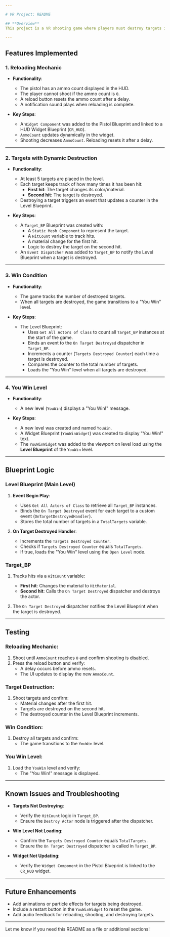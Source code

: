 ```yaml
---

# VR Project: README

## **Overview**
This project is a VR shooting game where players must destroy targets in a VR environment. Once all targets are destroyed, the game transitions to a "You Win" level. The key features include reloading mechanics, dynamically updating UI, destructible targets, and a win condition.

---
```


## **Features Implemented**

### **1. Reloading Mechanic**
- **Functionality**:
  - The pistol has an ammo count displayed in the HUD.
  - The player cannot shoot if the ammo count is `0`.
  - A reload button resets the ammo count after a delay.
  - A notification sound plays when reloading is complete.

- **Key Steps**:
  - A `Widget Component` was added to the Pistol Blueprint and linked to a HUD Widget Blueprint (`CR_HUD`).
  - `AmmoCount` updates dynamically in the widget.
  - Shooting decreases `AmmoCount`. Reloading resets it after a delay.

---

### **2. Targets with Dynamic Destruction**
- **Functionality**:
  - At least 5 targets are placed in the level.
  - Each target keeps track of how many times it has been hit:
    - **First hit**: The target changes its color/material.
    - **Second hit**: The target is destroyed.
  - Destroying a target triggers an event that updates a counter in the Level Blueprint.

- **Key Steps**:
  - A `Target_BP` Blueprint was created with:
    - A `Static Mesh Component` to represent the target.
    - A `HitCount` variable to track hits.
    - A material change for the first hit.
    - Logic to destroy the target on the second hit.
  - An `Event Dispatcher` was added to `Target_BP` to notify the Level Blueprint when a target is destroyed.

---

### **3. Win Condition**
- **Functionality**:
  - The game tracks the number of destroyed targets.
  - When all targets are destroyed, the game transitions to a "You Win" level.

- **Key Steps**:
  - The Level Blueprint:
    - Uses `Get All Actors of Class` to count all `Target_BP` instances at the start of the game.
    - Binds an event to the `On Target Destroyed` dispatcher in `Target_BP`.
    - Increments a counter (`Targets Destroyed Counter`) each time a target is destroyed.
    - Compares the counter to the total number of targets.
    - Loads the "You Win" level when all targets are destroyed.

---

### **4. You Win Level**
- **Functionality**:
  - A new level (`YouWin`) displays a "You Win!" message.

- **Key Steps**:
  - A new level was created and named `YouWin`.
  - A Widget Blueprint (`YouWinWidget`) was created to display "You Win!" text.
  - The `YouWinWidget` was added to the viewport on level load using the **Level Blueprint** of the `YouWin` level.

---

## **Blueprint Logic**

### **Level Blueprint (Main Level)**
1. **Event Begin Play**:
   - Uses `Get All Actors of Class` to retrieve all `Target_BP` instances.
   - Binds the `On Target Destroyed` event for each target to a custom event (`OnTargetDestroyedHandler`).
   - Stores the total number of targets in a `TotalTargets` variable.

2. **On Target Destroyed Handler**:
   - Increments the `Targets Destroyed Counter`.
   - Checks if `Targets Destroyed Counter` equals `TotalTargets`.
   - If true, loads the "You Win" level using the `Open Level` node.

### **Target_BP**
1. Tracks hits via a `HitCount` variable:
   - **First hit**: Changes the material to `HitMaterial`.
   - **Second hit**: Calls the `On Target Destroyed` dispatcher and destroys the actor.

2. The `On Target Destroyed` dispatcher notifies the Level Blueprint when the target is destroyed.

---

## **Testing**

### **Reloading Mechanic**:
1. Shoot until `AmmoCount` reaches `0` and confirm shooting is disabled.
2. Press the reload button and verify:
   - A delay occurs before ammo resets.
   - The UI updates to display the new `AmmoCount`.

### **Target Destruction**:
1. Shoot targets and confirm:
   - Material changes after the first hit.
   - Targets are destroyed on the second hit.
   - The destroyed counter in the Level Blueprint increments.

### **Win Condition**:
1. Destroy all targets and confirm:
   - The game transitions to the `YouWin` level.

### **You Win Level**:
1. Load the `YouWin` level and verify:
   - The "You Win!" message is displayed.

---

## **Known Issues and Troubleshooting**
- **Targets Not Destroying**:
  - Verify the `HitCount` logic in `Target_BP`.
  - Ensure the `Destroy Actor` node is triggered after the dispatcher.

- **Win Level Not Loading**:
  - Confirm the `Targets Destroyed Counter` equals `TotalTargets`.
  - Ensure the `On Target Destroyed` dispatcher is called in `Target_BP`.

- **Widget Not Updating**:
  - Verify the `Widget Component` in the Pistol Blueprint is linked to the `CR_HUD` widget.

---

## **Future Enhancements**
- Add animations or particle effects for targets being destroyed.
- Include a restart button in the `YouWinWidget` to reset the game.
- Add audio feedback for reloading, shooting, and destroying targets.

---

Let me know if you need this README as a file or additional sections!
